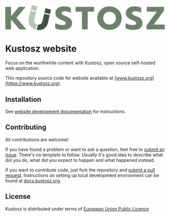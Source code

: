 [![Kustosz](./static/kustosz_logo.svg)](https://www.kustosz.org)

# Kustosz website

Focus on the worthwhile content with Kustosz, open source self-hosted web application.

This repository source code for website available at [www.kustosz.org](https://www.kustosz.org).

## Installation

See [website development documentation](https://docs.kustosz.org/en/stable/development/website.html) for instructions.

## Contributing

All contributions are welcome!

If you have found a problem or want to ask a question, feel free to [submit an issue](https://github.com/KustoszApp/kustoszapp.github.io/issues). There's no template to follow. Usually it's good idea to describe what did you do, what did you expect to happen and what happened instead.

If you want to contribute code, just fork the repository and [submit a pull request](https://github.com/KustoszApp/kustoszapp.github.io/pulls). Instructions on setting up local development environment can be found at [docs.kustosz.org](https://docs.kustosz.org/en/stable/development/website.html).

## License

Kustosz is distributed under terms of [European Union Public Licence](https://joinup.ec.europa.eu/collection/eupl/eupl-text-eupl-12)
